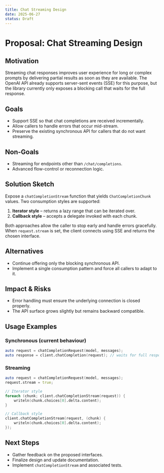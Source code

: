 ```yaml
---
title: Chat Streaming Design
date: 2025-06-27
status: Draft
---
```


# Proposal: Chat Streaming Design

## Motivation
Streaming chat responses improves user experience for long or complex prompts by delivering partial results as soon as they are available. The OpenAI API already supports server-sent events (SSE) for this purpose, but the library currently only exposes a blocking call that waits for the full response.

## Goals
- Support SSE so that chat completions are received incrementally.
- Allow callers to handle errors that occur mid-stream.
- Preserve the existing synchronous API for callers that do not want streaming.

## Non-Goals
- Streaming for endpoints other than `/chat/completions`.
- Advanced flow-control or reconnection logic.

## Solution Sketch
Expose a `chatCompletionStream` function that yields `ChatCompletionChunk` values. Two consumption styles are supported:

1. **Iterator style** – returns a lazy range that can be iterated over.
2. **Callback style** – accepts a delegate invoked with each chunk.

Both approaches allow the caller to stop early and handle errors gracefully. When `request.stream` is set, the client connects using SSE and returns the chosen interface.

## Alternatives
- Continue offering only the blocking synchronous API.
- Implement a single consumption pattern and force all callers to adapt to it.

## Impact & Risks
- Error handling must ensure the underlying connection is closed properly.
- The API surface grows slightly but remains backward compatible.

## Usage Examples
### Synchronous (current behaviour)
```d
auto request = chatCompletionRequest(model, messages);
auto response = client.chatCompletion(request); // waits for full response
```

### Streaming
```d
auto request = chatCompletionRequest(model, messages);
request.stream = true;

// Iterator style
foreach (chunk; client.chatCompletionStream(request)) {
    writeln(chunk.choices[0].delta.content);
}

// Callback style
client.chatCompletionStream(request, (chunk) {
    writeln(chunk.choices[0].delta.content);
});
```

## Next Steps
- Gather feedback on the proposed interfaces.
- Finalize design and update documentation.
- Implement `chatCompletionStream` and associated tests.
